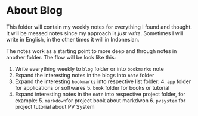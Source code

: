 # About Blog

This folder will contain my weekly notes for everything I found and thought. It will be messed notes since my approach is *just write*. Sometimes I will write in English, in the other times it will in Indonesian.

The notes work as a starting point to more deep and through notes in another folder. The flow will be look like this:
1. Write everything weekly to `blog` folder or into `bookmarks` note
2. Expand the interesting notes in the blogs into `note` folder
3. Expand the interesting `bookmarks` into respective list folder:
   4. `app` folder for applications or softwares
   5. `book` folder for books or tutorial
4. Expand interesting notes in the `note` into respective project folder, for example:
   5. `markdown`for project book about markdwon
   6. `pvsystem` for project tutorial about PV System
